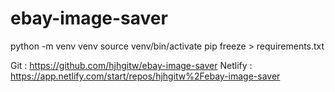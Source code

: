 # ebay-image-saver


python -m venv venv
source venv/bin/activate
pip freeze > requirements.txt


Git : https://github.com/hjhgitw/ebay-image-saver
Netlify : https://app.netlify.com/start/repos/hjhgitw%2Febay-image-saver